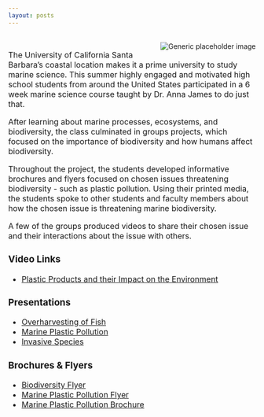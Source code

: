 ```yaml
---
layout: posts 
---
```

<div class="container-fluid" id="landing-content">
	<div class="col-lg-12">
	<br>
	<img class="featurette-image img-responsive center-block" src="{{site.url}}/img/news/fishkelp.jpg" alt="Generic placeholder image" style="float:right; PADDING-LEFT: 15px">
<font size="3px"><p>The University of California Santa Barbara’s coastal location makes it a prime university to study marine science. This summer highly engaged and motivated high school students from around the United States participated in a 6 week marine science course taught by Dr. Anna James to do just that. </p>

<p>After learning about marine processes, ecosystems, and biodiversity, the class culminated in groups projects, which focused on the importance of biodiversity and how humans affect biodiversity.</p>

<p>Throughout the project, the students developed informative brochures and flyers focused on chosen issues threatening biodiversity - such as plastic pollution. Using their printed media, the students spoke to other students and faculty members about how the chosen issue is threatening marine biodiversity. </p>

<p>A few of the groups produced videos to share their chosen issue and their interactions about the issue with others. </p>
<p><h3>Video Links</h3></p>
<p><ul>
<li><a href="https://www.youtube.com/watch?v=OeGlAs3k82k" target="_blank">Plastic Products and their Impact on the Environment</a></li></ul></p>


<p><h3>Presentations</h3></p>
<p><ul> 
<li><a href = "/PDF/Fishing_Medenhall_et_al.pdf" target ="_blank"> Overharvesting of Fish </a></li>
<li><a href = "/PDF/Biodiversitypresentation_Kobrin_et_al.pdf" target ="_blank"> Marine Plastic Pollution</a></li>
<li><a href = "/PDF/InvasiveSpecies_Li_et_al.pdf" target ="_blank"> Invasive Species</a></li></ul></p>

<p><h3>Brochures & Flyers</h3></p>
<p><ul> 
<li><a href = "/PDF/BiodiversityFlyer_Kobrin_et_al.pdf" target = "_blank"> Biodiversity Flyer</a></li>
<li><a href = "/PDF/MarinePlasticPollutionFlyer_kobrin_et_al_2.pdf" target ="_blank"> Marine Plastic Pollution Flyer</a></li>
<li><a href = "/PDF/Plastic_Kennedy_et_al.pdf" target ="_blank"> Marine Plastic Pollution Brochure</a></li>






